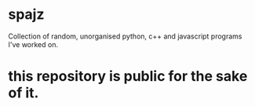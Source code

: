 # spajz
Collection of random, unorganised python, c++ and javascript programs I've worked on.

# this repository is public for the sake of it.
